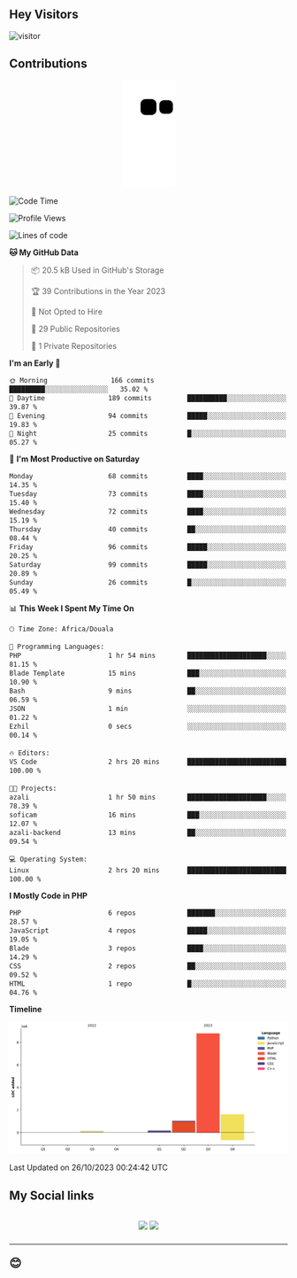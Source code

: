 ## Hey Visitors
![visitor](https://profile-counter.glitch.me/Fotsingboris/count.svg)

## Contributions
<p align="center">
  <img src="https://raw.githubusercontent.com/Fotsingboris/Fotsingboris/output/github-contribution-grid-snake.svg" />
</p>

<!--START_SECTION:waka-->
![Code Time](http://img.shields.io/badge/Code%20Time-695%20hrs%2022%20mins-blue)

![Profile Views](http://img.shields.io/badge/Profile%20Views-1-blue)

![Lines of code](https://img.shields.io/badge/From%20Hello%20World%20I%27ve%20Written-11.6%20million%20lines%20of%20code-blue)

**🐱 My GitHub Data** 

> 📦 20.5 kB Used in GitHub's Storage 
 > 
> 🏆 39 Contributions in the Year 2023
 > 
> 🚫 Not Opted to Hire
 > 
> 📜 29 Public Repositories 
 > 
> 🔑 1 Private Repositories 
 > 
**I'm an Early 🐤** 

```text
🌞 Morning                166 commits         █████████░░░░░░░░░░░░░░░░   35.02 % 
🌆 Daytime                189 commits         ██████████░░░░░░░░░░░░░░░   39.87 % 
🌃 Evening                94 commits          █████░░░░░░░░░░░░░░░░░░░░   19.83 % 
🌙 Night                  25 commits          █░░░░░░░░░░░░░░░░░░░░░░░░   05.27 % 
```
📅 **I'm Most Productive on Saturday** 

```text
Monday                   68 commits          ████░░░░░░░░░░░░░░░░░░░░░   14.35 % 
Tuesday                  73 commits          ████░░░░░░░░░░░░░░░░░░░░░   15.40 % 
Wednesday                72 commits          ████░░░░░░░░░░░░░░░░░░░░░   15.19 % 
Thursday                 40 commits          ██░░░░░░░░░░░░░░░░░░░░░░░   08.44 % 
Friday                   96 commits          █████░░░░░░░░░░░░░░░░░░░░   20.25 % 
Saturday                 99 commits          █████░░░░░░░░░░░░░░░░░░░░   20.89 % 
Sunday                   26 commits          █░░░░░░░░░░░░░░░░░░░░░░░░   05.49 % 
```


📊 **This Week I Spent My Time On** 

```text
🕑︎ Time Zone: Africa/Douala

💬 Programming Languages: 
PHP                      1 hr 54 mins        ████████████████████░░░░░   81.15 % 
Blade Template           15 mins             ███░░░░░░░░░░░░░░░░░░░░░░   10.90 % 
Bash                     9 mins              ██░░░░░░░░░░░░░░░░░░░░░░░   06.59 % 
JSON                     1 min               ░░░░░░░░░░░░░░░░░░░░░░░░░   01.22 % 
Ezhil                    0 secs              ░░░░░░░░░░░░░░░░░░░░░░░░░   00.14 % 

🔥 Editors: 
VS Code                  2 hrs 20 mins       █████████████████████████   100.00 % 

🐱‍💻 Projects: 
azali                    1 hr 50 mins        ████████████████████░░░░░   78.39 % 
soficam                  16 mins             ███░░░░░░░░░░░░░░░░░░░░░░   12.07 % 
azali-backend            13 mins             ██░░░░░░░░░░░░░░░░░░░░░░░   09.54 % 

💻 Operating System: 
Linux                    2 hrs 20 mins       █████████████████████████   100.00 % 
```

**I Mostly Code in PHP** 

```text
PHP                      6 repos             ███████░░░░░░░░░░░░░░░░░░   28.57 % 
JavaScript               4 repos             █████░░░░░░░░░░░░░░░░░░░░   19.05 % 
Blade                    3 repos             ████░░░░░░░░░░░░░░░░░░░░░   14.29 % 
CSS                      2 repos             ██░░░░░░░░░░░░░░░░░░░░░░░   09.52 % 
HTML                     1 repo              █░░░░░░░░░░░░░░░░░░░░░░░░   04.76 % 
```



**Timeline**

![Lines of Code chart](https://raw.githubusercontent.com/Fotsingboris/Fotsingboris/main/assets/bar_graph.png)


 Last Updated on 26/10/2023 00:24:42 UTC
<!--END_SECTION:waka-->

<h2>My Social links <h2>
<p align="center">
   <a href="https://linkedin.com/in/Fotsingboris-Mathieu"><img src="https://img.shields.io/badge/linkedin-%230077B5.svg?style=for-the-badge&logo=linkedin&logoColor=white"></a>
   <a href="https://instagram.com/Fotsingboris"><img src="https://img.shields.io/badge/instagram-%23E4405F.svg?style=for-the-badge&logo=Instagram&logoColor=white"></a>
  </p>
<hr>
😊
